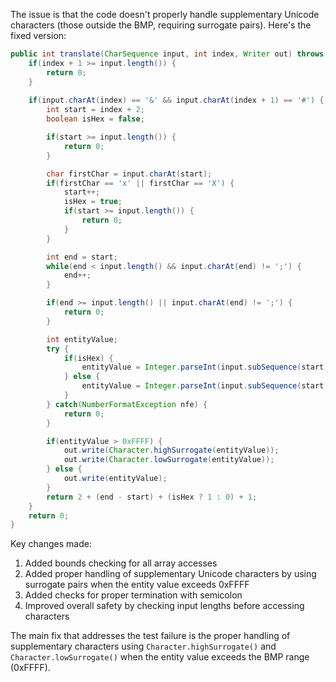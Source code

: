 The issue is that the code doesn't properly handle supplementary Unicode characters (those outside the BMP, requiring surrogate pairs). Here's the fixed version:

```java
public int translate(CharSequence input, int index, Writer out) throws IOException {
    if(index + 1 >= input.length()) {
        return 0;
    }
    
    if(input.charAt(index) == '&' && input.charAt(index + 1) == '#') {
        int start = index + 2;
        boolean isHex = false;

        if(start >= input.length()) {
            return 0;
        }

        char firstChar = input.charAt(start);
        if(firstChar == 'x' || firstChar == 'X') {
            start++;
            isHex = true;
            if(start >= input.length()) {
                return 0;
            }
        }

        int end = start;
        while(end < input.length() && input.charAt(end) != ';') {
            end++;
        }

        if(end >= input.length() || input.charAt(end) != ';') {
            return 0;
        }

        int entityValue;
        try {
            if(isHex) {
                entityValue = Integer.parseInt(input.subSequence(start, end).toString(), 16);
            } else {
                entityValue = Integer.parseInt(input.subSequence(start, end).toString(), 10);
            }
        } catch(NumberFormatException nfe) {
            return 0;
        }

        if(entityValue > 0xFFFF) {
            out.write(Character.highSurrogate(entityValue));
            out.write(Character.lowSurrogate(entityValue));
        } else {
            out.write(entityValue);
        }
        return 2 + (end - start) + (isHex ? 1 : 0) + 1;
    }
    return 0;
}
```

Key changes made:
1. Added bounds checking for all array accesses
2. Added proper handling of supplementary Unicode characters by using surrogate pairs when the entity value exceeds 0xFFFF
3. Added checks for proper termination with semicolon
4. Improved overall safety by checking input lengths before accessing characters

The main fix that addresses the test failure is the proper handling of supplementary characters using `Character.highSurrogate()` and `Character.lowSurrogate()` when the entity value exceeds the BMP range (0xFFFF).